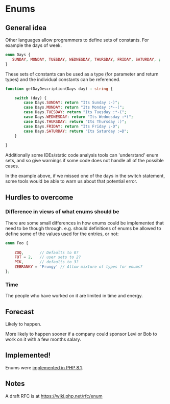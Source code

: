 # Enums

## General idea

Other languages allow programmers to define sets of constants. For example the days of week.

```php
enum Days {
   SUNDAY, MONDAY, TUESDAY, WEDNESDAY, THURSDAY, FRIDAY, SATURDAY, ;
}
```

These sets of constants can be used as a type (for parameter and return types) and the individual constants can be referenced.

```php
function getDayDescription(Days day) : string {

    switch (day) {
        case Days.SUNDAY: return "Its Sunday :-)";
        case Days.MONDAY: return "Its Monday :*--(";
        case Days.TUESDAY: return "Its Tuesday :*-(";
        case Days.WEDNESDAY: return "Its Wednesday :*(";
        case Days.THURSDAY: return "Its Thursday :)";
        case Days.FRIDAY: return "Its Friday ;-D";
        case Days.SATURDAY: return "Its Saturday :=D";
    }
    
}
```

Additionally some IDEs/static code analysis tools can 'understand' enum sets, and so give warnings if some code does not handle all of the possible cases.

In the example above, if we missed one of the days in the switch statement, some tools would be able to warn us about that potential error.


## Hurdles to overcome


### Difference in views of what enums should be

There are some small differences in how enums could be implemented that need to be though through. e.g. should definitions of enums be allowed to define some of the values used for the entries, or not:

```php
enum Foo {
    
    ZOQ,       // Defaults to 0?
    FOT = 2,   // user sets to 2?        
    PIK,       // defaults to 3?  
    ZEBRANKY = 'Frungy' // Allow mixture of types for enums?
};
```


### Time

The people who have worked on it are limited in time and energy.

## Forecast

Likely to happen.

More likely to happen sooner if a company could sponsor Levi or Bob to work on it with a few months salary.

## Implemented!

Enums were [implemented in PHP 8.1](https://wiki.php.net/rfc/enumerations).


## Notes

A draft RFC is at https://wiki.php.net/rfc/enum

